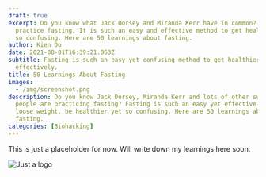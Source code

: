 ```yaml
---
draft: true
excerpt: Do you know what Jack Dorsey and Miranda Kerr have in common? They both
  practice fasting. It is such an easy and effective method to get healthier yet
  so confusing. Here are 50 learnings about fasting.
author: Kien Do
date: 2021-08-01T16:39:21.063Z
subtitle: Fasting is such an easy yet confusing method to get healthier really
  effectively.
title: 50 Learnings About Fasting
images:
  - /img/screenshot.png
description: Do you know Jack Dorsey, Miranda Kerr and lots of other successful
  people are practicing fasting? Fasting is such an easy yet effective method to
  loose weight, be healthier yet so confusing. Here are 50 learnings about
  fasting.
categories: [Biohacking]
---
```

This is just a placeholder for now. Will write down my learnings here soon.

![](/img/logo.png "Just a logo")